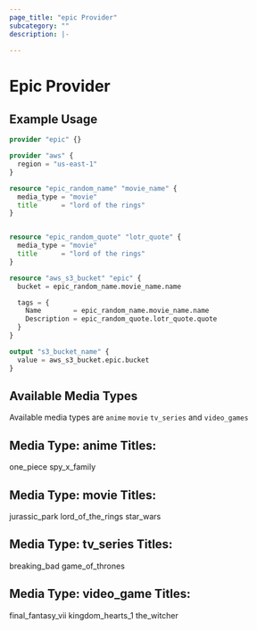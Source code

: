 ```yaml
---
page_title: "epic Provider"
subcategory: ""
description: |-
  
---
```


# Epic Provider



## Example Usage

```terraform
provider "epic" {}

provider "aws" {
  region = "us-east-1"
}

resource "epic_random_name" "movie_name" {
  media_type = "movie"
  title      = "lord of the rings"
}


resource "epic_random_quote" "lotr_quote" {
  media_type = "movie"
  title      = "lord of the rings"
}

resource "aws_s3_bucket" "epic" {
  bucket = epic_random_name.movie_name.name

  tags = {
    Name        = epic_random_name.movie_name.name
    Description = epic_random_quote.lotr_quote.quote
  }
}

output "s3_bucket_name" {
  value = aws_s3_bucket.epic.bucket
}
```

## Available Media Types

Available media types are `anime` `movie` `tv_series` and `video_games`

## Media Type: anime Titles:
one_piece
spy_x_family

## Media Type: movie Titles:
jurassic_park
lord_of_the_rings
star_wars

## Media Type: tv_series Titles:
breaking_bad
game_of_thrones

## Media Type: video_game Titles:
final_fantasy_vii
kingdom_hearts_1
the_witcher